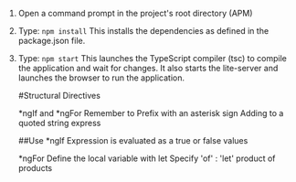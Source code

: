 1) Open a command prompt in the project's root directory (APM)

2) Type: `npm install`
    This installs the dependencies as defined in the package.json file.
    
3) Type: `npm start`
    This launches the TypeScript compiler (tsc) to compile the application and wait for changes. 
    It also starts the lite-server and launches the browser to run the application.


    #Structural Directives

    *ngIf and *ngFor
        Remember to Prefix with an asterisk sign
        Adding to a quoted string express


    ##Use
    *ngIf
     Expression is evaluated as a true or false values

     *ngFor
       Define the local variable with let
       Specify  'of' : 'let' product of products
